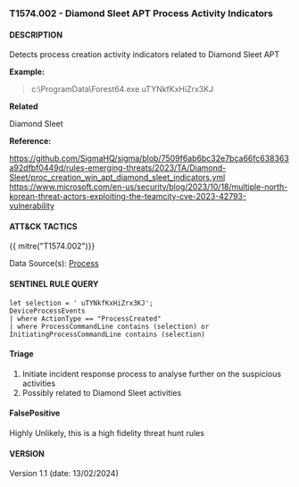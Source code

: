 ### T1574.002 - Diamond Sleet APT Process Activity Indicators

#### DESCRIPTION

Detects process creation activity indicators related to Diamond Sleet APT

**Example:**

> c:\\ProgramData\\Forest64.exe  uTYNkfKxHiZrx3KJ

**Related**

Diamond Sleet

**Reference:**

https://github.com/SigmaHQ/sigma/blob/7509f6ab6bc32e7bca66fc638363a92dfbf0449d/rules-emerging-threats/2023/TA/Diamond-Sleet/proc_creation_win_apt_diamond_sleet_indicators.yml <br>
https://www.microsoft.com/en-us/security/blog/2023/10/18/multiple-north-korean-threat-actors-exploiting-the-teamcity-cve-2023-42793-vulnerability <br>

#### ATT&CK TACTICS

{{ mitre("T1574.002")}}

Data Source(s): [Process](https://attack.mitre.org/datasources/DS0009/)

#### SENTINEL RULE QUERY

```
let selection = ' uTYNkfKxHiZrx3KJ';
DeviceProcessEvents
| where ActionType == "ProcessCreated"
| where ProcessCommandLine contains (selection) or InitiatingProcessCommandLine contains (selection)
```

#### Triage

1. Initiate incident response process to analyse further on the suspicious activities
1. Possibly related to Diamond Sleet activities

#### FalsePositive

Highly Unlikely, this is a high fidelity threat hunt rules

#### VERSION

Version 1.1 (date: 13/02/2024)
